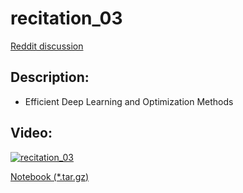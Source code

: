 # recitation_03
[Reddit discussion](https://www.reddit.com/r/IntroToDL/comments/d6u3te/recitation_03_and_discussion/)

## Description:
  - Efficient Deep Learning and Optimization Methods

## Video:
[![recitation_03](https://img.youtube.com/vi/6ncMQc_Nsu0/0.jpg)](https://www.youtube.com/watch?v=6ncMQc_Nsu0)

  [Notebook (*.tar.gz)](http://deeplearning.cs.cmu.edu/document/recitation/recitation3.tar.gz)
  
